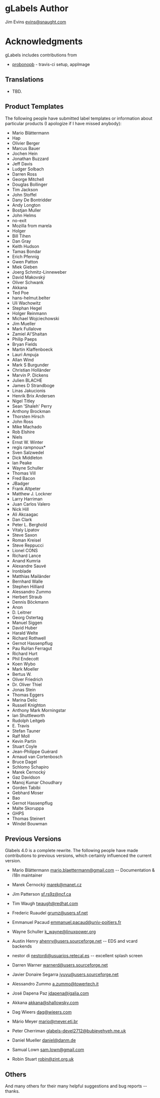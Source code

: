 gLabels Author
==============

Jim Evins <evins@snaught.com>


Acknowledgments
===============

gLabels includes contributions from

* [probonopb](https://github.com/probonopd) - travis-ci setup, appImage


Translations
------------
* TBD.


Product Templates
-----------------
The following people have submitted label templates or information about
particular products (I apologize if I have missed anybody):

* Mario Blättermann
* Hap
* Olivier Berger
* Marcus Bauer
* Jochen Hein
* Jonathan Buzzard
* Jeff Davis
* Ludger Solbach
* Darren Ross
* George Mitchell
* Douglas Bollinger
* Tim Jackson
* John Stoffel
* Dany De Bontridder
* Andy Longton
* Bostjan Muller
* John Helms
* no-exit
* Mozilla from marela
* Holger
* Bill Tihen
* Dan Gray
* Keith Hudson
* Tamas Bondar
* Erich Pfennig
* Gwen Patton
* Miek Gieben
* Joerg Schmitz-Linneweber
* David Makovský
* Oliver Schwank
* Akkana
* Ted Poe
* hans-helmut.belter
* Uli Wachowitz
* Stephan Hegel
* Holger Reinmann
* Michael Wojciechowski
* Jim Mueller
* Mark Fullalove
* Zamiel Al'Shaitan
* Philip Paeps
* Bryan Fields
* Martin Klaffenboeck
* Lauri Ampuja
* Allan Wind
* Mark S Burgunder
* Christian Holländer
* Marvin P. Dickens
* Julien BLACHE
* James D Strandboge
* Linas Jakucionis
* Henrik Brix Andersen
* Nigel Titley
* Sean 'Shaleh' Perry
* Anthony Brockman
* Thorsten Hirsch
* John Ross
* Mike Machado
* Rob Elshire
* Niels
* Ernst W. Winter
* regis rampnoux* 
* Sven Salzwedel
* Dick Middleton
* Ian Peake
* Wayne Schuller
* Thomas Vill
* Fred Bacon
* JBadger
* Frank Altpeter
* Matthew J. Lockner
* Larry Harriman
* Juan Carlos Valero
* Nick Hill
* Ali Akcaagac
* Dan Clark
* Peter L. Berghold
* Vitaly Lipatov
* Steve Saxon
* Roman Kreisel
* Steve Reppucci
* Lionel CONS
* Richard Lance
* Anand Kumria
* Alexandre Sauvé
* Ironblade
* Matthias Mailänder
* Bernhard Walle
* Stephen Hilliard
* Alessandro Zummo
* Herbert Straub
* Dennis Böckmann
* Anon
* D. Leitner
* Georg Ostertag
* Manuel Siggen
* David Huber
* Harald Welte
* Richard Rothwell
* Gernot Hassenpflug
* Pau Ruŀlan Ferragut
* Richard Hurt
* Phil Endecott
* Koen Wybo
* Mark Moeller
* Bertus W.
* Oliver Friedrich
* Dr. Oliver Thiel
* Jonas Stein
* Thomas Eggers
* Marina Delic
* Russell Knighton
* Anthony Mark Morningstar
* Ian Shuttleworth
* Rudolph Leitgeb
* E. Travis
* Stefan Tauner
* Ralf Moll
* Kevin Partin
* Stuart Coyle
* Jean-Philippe Guérard
* Arnaud van Cortenbosch
* Bruce Dagel
* Schlomo Schapiro
* Marek Černocký
* Gaz Davidson
* Manoj Kumar Choudhary
* Gorden Tabibi
* Gebhard Moser
* Bao
* Gernot Hassenpflug
* Malte Skoruppa
* GHPS
* Thomas Steinert
* Windel Bouwman

Previous Versions
-----------------
Glabels 4.0 is a complete rewrite.  The following people have made contributions to previous versions,
which certainly influenced the current version.

* Mario Blättermann <mario.blaettermann@gmail.com> -- Documentation & i18n maintainer
* Marek Černocký <marek@manet.cz>
* Jim Patterson <sf.rs9z@ncf.ca>
* Tim Waugh <twaugh@redhat.com>

* Frederic Ruaudel  <grumz@users.sf.net>
* Emmanuel Pacaud <emmanuel.pacaud@univ-poitiers.fr>
* Wayne Schuller <k_wayne@linuxpower.org>
* Austin Henry  <ahenry@users.sourceforge.net> -- EDS and vcard backends
* nestor di <nestordi@usuarios.retecal.es>  --  excellent splash screen
* Darren Warner <warnerd@users.sourceforge.net>
* Javier Donaire Segarra <jyuyu@users.sourceforge.net>
* Alessandro Zummo <a.zummo@towertech.it>
* José Dapena Paz <jdapena@igalia.com>
* Akkana <akkana@shallowsky.com>
* Dag Wieers <dag@wieers.com>
* Mário Meyer <mario@meyer.eti.br>
* Peter Cherriman <glabels-devel2712@bubieyehyeh.me.uk>
* Daniel Mueller <daniel@danm.de>
* Samual Lown <sam.lown@gmail.com>
* Robin Stuart <robin@zint.org.uk>


Others
------
And many others for their many helpful suggestions and bug reports -- thanks.


